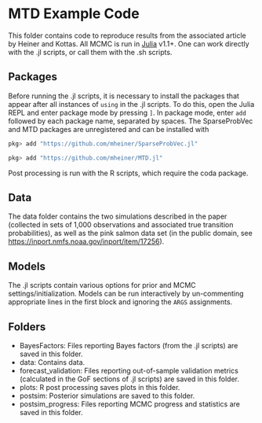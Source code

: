 # MTD Example Code

This folder contains code to reproduce results from the associated article by Heiner and Kottas. All MCMC is run in [Julia](https://julialang.org/) v1.1+. One can work directly with the .jl scripts, or call them with the .sh scripts.

## Packages

Before running the .jl scripts, it is necessary to install the packages that appear after all instances of `using` in the .jl scripts. To do this, open the Julia REPL and enter package mode by pressing `]`. In package mode, enter `add` followed by each package name, separated by spaces. The SparseProbVec and MTD packages are unregistered and can be installed with

```julia
pkg> add "https://github.com/mheiner/SparseProbVec.jl"

pkg> add "https://github.com/mheiner/MTD.jl"
```

Post processing is run with the R scripts, which require the coda package.

## Data

The data folder contains the two simulations described in the paper (collected in sets of 1,000 observations and associated true transition probabilities), as well as the pink salmon data set (in the public domain, see <https://inport.nmfs.noaa.gov/inport/item/17256>).

## Models

The .jl scripts contain various options for prior and MCMC settings/initialization. Models can be run interactively by un-commenting appropriate lines in the first block and ignoring the `ARGS` assignments.

## Folders

- BayesFactors: Files reporting Bayes factors (from the .jl scripts) are saved in this folder.
- data: Contains data.
- forecast_validation: Files reporting out-of-sample validation metrics (calculated in the GoF sections of .jl scripts) are saved in this folder.
- plots: R post processing saves plots in this folder.
- postsim: Posterior simulations are saved to this folder.
- postsim_progress: Files reporting MCMC progress and statistics are saved in this folder.
